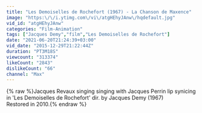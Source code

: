```yaml
---
title: "Les Demoiselles de Rochefort (1967) - La Chanson de Maxence"
image: "https:\/\/i.ytimg.com\/vi\/atgHEhyJAnw\/hqdefault.jpg"
vid_id: "atgHEhyJAnw"
categories: "Film-Animation"
tags: ["Jacques Demy","film","Les Demoiselles de Rochefort"]
date: "2021-06-20T21:24:39+03:00"
vid_date: "2015-12-29T21:22:44Z"
duration: "PT3M18S"
viewcount: "313374"
likeCount: "2843"
dislikeCount: "66"
channel: "Max"
---
```

{% raw %}Jacques Revaux singing singing with Jacques Perrin lip synicing in 'Les Demoiselles de Rochefort' dir. by Jacques Demy (1967)<br />Restored in 2010.{% endraw %}
